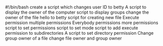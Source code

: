 #!/bin/bash
create a script which changes user ID to betty
A script to display the owner of the computer
script to display groups
change the owner of the file hello to betty
script for creating new file
Execute permission
multiple permissions
Everybody permissions
more permissions 
script to set permissions
script to set mode
script to add execute permission to subdirectories
A script to set directory permission
Change group owner of a file
change file owner and group owner

